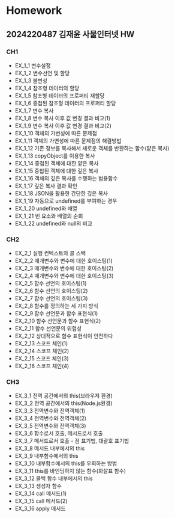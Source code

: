# Homework 
## 2024220487 김재윤 사물인터넷 HW
### CH1
+ EX_1_1 변수설정 
+ EX_1_2 변수선언 및 할당 
+ EX_1_3 불변성
+ EX_1_4 참조형 데이터의 할당
+ EX_1_5 참조형 데이터의 프로퍼티 재할당
+ EX_1_6 중첩된 참조형 데이터의 프로퍼티 할당  
+ EX_1_7 변수 복사  
+ EX_1_8 변수 복사 이후 값 변경 결과 비교(1)  
+ EX_1_9 변수 복사 이후 값 변경 결과 비교(2)  
+ EX_1_10 객체의 가변성에 따른 문제점  
+ EX_1_11 객체의 가변성에 따른 문제점의 해결방법  
+ EX_1_12 기존 정보를 복사해서 새로운 객체를 반환하는 함수(얕은 복사) 
+ EX_1_13 copyObject를 이용한 복사  
+ EX_1_14 중첩된 객체에 대한 얕은 복사  
+ EX_1_15 중첩된 객체에 대한 깊은 복사
+ EX_1_16 객체의 깊은 복사를 수행하는 범용함수  
+ EX_1_17 깊은 복사 결과 확인
+ EX_1_18 JSON을 활용한 간단한 깊은 복사  
+ EX_1_19 자동으로 undefined를 부여하는 경우  
+ EX_1_20 undefined와 배열
+ EX_1_21 빈 요소와 배열의 순회
+ EX_1_22 undefined와 null의 비교


### CH2
+ EX_2_1 실행 컨텍스트와 콜 스택
+ EX_2_2 매개변수와 변수에 대한 호이스팅(1)  
+ EX_2_3 매개변수와 변수에 대한 호이스팅(2)
+ EX_2_4 매개변수와 변수에 대한 호이스팅(3)
+ EX_2_5 함수 선언의 호이스팅(1)  
+ EX_2_6 함수 선언의 호이스팅(2)  
+ EX_2_7 함수 선언의 호이스팅(3)  
+ EX_2_8 함수를 정의하는 세 가지 방식  
+ EX_2_9 함수 선언문과 함수 표현식(1)  
+ EX_2_10 함수 선언문과 함수 표현식(2)
+ EX_2_11 함수 선언문의 위험성 
+ EX_2_12 상대적으로 함수 표현식이 안전하다
+ EX_2_13 스코프 체인(1)  
+ EX_2_14 스코프 체인(2) 
+ EX_2_15 스코프 체인(3) 
+ EX_2_16 스코프 체인(4)


### CH3
+ EX_3_1 전역 공간에서의 this(브라우저 환경)  
+ EX_3_2 전역 공간에서의 this(Node.js환경)  
+ EX_3_3 전역변수와 전역객체(1)
+ EX_3_4 전역변수와 전역객체(2)  
+ EX_3_5 전역변수와 전역객체(3) 
+ EX_3_6 함수로서 호출, 메서드로서 호출
+ EX_3_7 메서드로서 호출 - 점 표기법, 대괄호 표기법 
+ EX_3_8 메서드 내부에서의 this
+ EX_3_9 내부함수에서의 this  
+ EX_3_10 내부함수에서의 this를 우회하는 방법  
+ EX_3_11 this를 바인딩하지 않는 함수(화살표 함수)
+ EX_3_12 콜백 함수 내부에서의 this
+ EX_3_13 생성자 함수
+ EX_3_14 call 메서드(1)  
+ EX_3_15 call 메서드(2) 
+ EX_3_16 apply 메서드
